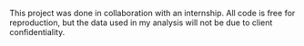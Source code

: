This project was done in collaboration with an internship. All code is free for reproduction, but the data used in my analysis will not be due to client confidentiality.
